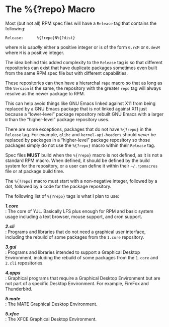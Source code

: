 The %{?repo} Macro
==================

Most (but not all) RPM spec files will have a `Release` tag that contains
the following:

    Release:      %{?repo}N%{?dist}


where `N` is *usually* either a positive integer or is of the form
`0.rcM` or `0.devM` where `M` is a positive integer.

The idea behind this added complexity to the `Release` tag is so that
different repositories can exist that have duplicate packages sometimes
even built from the same RPM spec file but with different capabilities.

These repositories can then have a hierarchal `repo` macro so that as
long as the `Version` is the same, the repository with the greater
`repo` tag will always resolve as the newer package to RPM.

This can help avoid things like GNU Emacs linked against X11 from being
replaced by a GNU Emacs package that is not linked against X11 just
because a “lower-level” package repository rebuilt GNU Emacs with a
larger `N` than the “higher-level” package repository uses.

There are some exceptions, packages that do not have `%{?repo}` in the
`Release` tag. For example, `glibc` and `kernel-api-headers` should
*never* be replaced by packages in a “higher-level” package repository
so those packages simply do not use the `%{?repo}` macro within their
`Release` tag.

Spec files __MUST__ build when the `%{?repo}` macro is not defined, as
it is not a standard RPM macro. When defined, it should be defined by
the build system for the repository, or a user can define it within
their `~/.rpmmacros` file or at package build time.

The `%{?repo}` macro must start with a non-negative integer, followed
by a dot, followed by a code for the package repository.

The following list of `%{?repo}` tags is what I plan to use:

___1.core___  
: The core of YJL. Basically LFS plus enough for RPM and basic system
usage including a text browser, mouse support, and cron support.

___2.cli___  
: Programs and libraries that do not need a graphical user interface,
including the rebuild of some packages from the `1.core` repository.

___3.gui___  
: Programs and libraries intended to support a Graphical Desktop
Environment, including the rebuild of some packages from the `1.core`
and `2.cli` repositories.

___4.apps___  
: Graphical programs that require a Graphical Desktop Environment but
are not part of a specific Desktop Environment. For example, FireFox
and Thunderbird.

___5.mate___  
: The MATE Graphical Desktop Environment.

___5.xfce___  
: The XFCE Graphical Desktop Environment.
